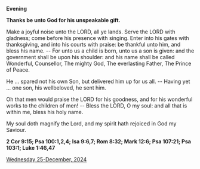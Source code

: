 **Evening**

**Thanks be unto God for his unspeakable gift.**
 
Make a joyful noise unto the LORD, all ye lands. Serve the LORD with gladness; come before his presence with singing. Enter into his gates with thanksgiving, and into his courts with praise: be thankful unto him, and bless his name. -- For unto us a child is born, unto us a son is given: and the government shall be upon his shoulder: and his name shall be called Wonderful, Counsellor, The mighty God, The everlasting Father, The Prince of Peace.
 
He ... spared not his own Son, but delivered him up for us all. -- Having yet ... one son, his wellbeloved, he sent him.
 
Oh that men would praise the LORD for his goodness, and for his wonderful works to the children of men! -- Bless the LORD, O my soul: and all that is within me, bless his holy name.
 
My soul doth magnify the Lord, and my spirit hath rejoiced in God my Saviour.  

**2 Cor 9:15; Psa 100:1,2,4; Isa 9:6,7; Rom 8:32; Mark 12:6; Psa 107:21; Psa 103:1; Luke 1:46,47**

[Wednesday 25-December, 2024](https://t.me/daily_light)
